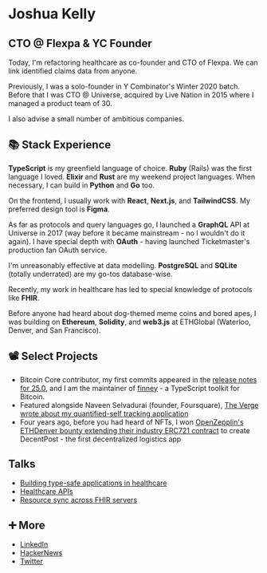 # Joshua Kelly
## CTO @ Flexpa & YC Founder

Today, I&apos;m refactoring healthcare as co-founder and CTO of Flexpa. We can link identified claims data from anyone.

Previously, I was a solo-founder in Y Combinator's Winter 2020 batch. Before that I was CTO @ Universe, acquired by Live Nation in 2015 where I managed a product team of 30.

I also advise a small number of ambitious companies.

## 📚 Stack Experience

**TypeScript** is my greenfield language of choice. **Ruby** (Rails) was the first language I loved. **Elixir** and **Rust** are my weekend project languages. When necessary, I can build in **Python** and **Go** too.

On the frontend, I usually work with **React**, **Next.js**, and **TailwindCSS**. My preferred design tool is **Figma**.

As far as protocols and query languages go, I launched a **GraphQL** API at Universe in 2017 (way before it became mainstream - no I wouldn't do it again). I have special depth with **OAuth** - having launched Ticketmaster's production fan OAuth service.

I'm unreasonably effective at data modelling. **PostgreSQL** and **SQLite** (totally underrated) are my go-tos database-wise.

Recently, my work in healthcare has led to special knowledge of protocols like **FHIR**.

Before anyone had heard about dog-themed meme coins and bored apes, I was building on **Ethereum**, **Solidity**, and **web3.js** at ETHGlobal (Waterloo, Denver, and San Francisco).

## 📽️ Select Projects

* Bitcoin Core contributor, my first commits appeared in the [release notes for 25.0](https://bitcoin.org/en/releases/25.0/), and I am the maintainer of [finney](https://www.github.com/jdjkelly/finney) - a TypeScript toolkit for Bitcoin.
* Featured alongside Naveen Selvadurai (founder, Foursquare), [The Verge wrote about my quantified-self tracking application](https://www.theverge.com/2013/6/4/4392996/fitness-tracker-data-platforms-launch-giving-users-control)
* Four years ago, before you had heard of NFTs, I won [OpenZepplin's ETHDenver bounty extending their industry ERC721 contract](https://blog.openzeppelin.com/ethdenver-zeppelin-prize-winners-e1ac45778434/) to create DecentPost - the first decentralized logistics app

## Talks
* [Building type-safe applications in healthcare](https://youtu.be/I1YhmOIpaBU)
* [Healthcare APIs](https://www.youtube.com/watch?v=sBOcSFwHSok)
* [Resource sync across FHIR servers](https://www.youtube.com/watch?v=mhg_Yrg1GwA)

## ➕ More

* [LinkedIn](https://www.linkedin.com/in/joshua-kelly-444b03150/)
* [HackerNews](https://news.ycombinator.com/user?id=joshuakelly)
* [Twitter](https://twitter.com/jdjkelly)
